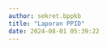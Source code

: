 ```yaml
---
author: sekret.bppkb
title: "Laporan PPID"
date: 2024-08-01 05:39:22
---
```


<div class="flex flex-wrap justify-start gap-12" id="information-list"></div>

<script>
    const items = [
        {
            title: "Laporan PPID Pelaksana Balitbang Tahun 2019",
            link: "https://drive.google.com/file/d/1vR6u0jaLN2HT-pZDZnOw4EzQnXSedE0N/view?usp=sharing"
        },
        {
            title: "Laporan PPID Pelaksana Balitbang Tahun 2020",
            link: "https://drive.google.com/file/d/1nBrVN1gUBXEfet6SyTeLZlrIm2TPENnh/view?usp=sharing"
        },
        {
            title: "Laporan PPID Pelaksana Balitbang Tahun 2021",
            link: "https://drive.google.com/file/d/1qD5rJJFHmfvEiDo5dgQmsom8BkF4SFBq/view?usp=sharing"
        },
        {
            title: "Laporan PPID Pelaksana Balitbang Tahun 2022",
            link: "https://drive.google.com/file/d/1ClCuOJzLymTT-5zWXKO1z68Cyi2tkIJb/view?usp=sharing"
        },
        {
            title: "Laporan PPID Pelaksana Balitbang Tahun 2023",
            link: "https://drive.google.com/file/d/1XWp8HehoSH5TrBVtGvq99Sh9VBsSX32e/view?usp=sharing"
        },
        {
            title: "Tanda Terima Penyampaian Laporan PPID 2023",
            link: "https://drive.google.com/file/d/1FF7wtnYzo08AsPXKXORHEF6K_9SE1w5E/view?usp=sharing"
        }
    ];

    const container = document.getElementById('information-list');

    items.forEach(item => {
        const div = document.createElement('div');
        div.className = 'w-64 bg-white border border-gray-300 rounded-lg overflow-hidden shadow-lg m-2 flex flex-col';
        div.innerHTML = `
            <div class="flex items-center justify-center w-full h-48 bg-gray-200">
                <i class="fas fa-file-pdf fa-5x text-red-600"></i>
            </div>
            <div class="p-4 bg-green-600 text-white flex-grow">
                <p class="text-lg font-semibold">${item.title}</p>
            </div>
            <a class="block p-4 bg-green-700 text-white text-center hover:bg-green-800 mt-auto no-underline" href="${item.link}" target="_blank" style="text-decoration: none;">
                <span class="text-sm font-semibold text-white">
                    Lihat Selengkapnya
                    <i class="fas fa-arrow-right"></i>
                </span>
            </a>
        `;
        container.appendChild(div);
    });
</script>
